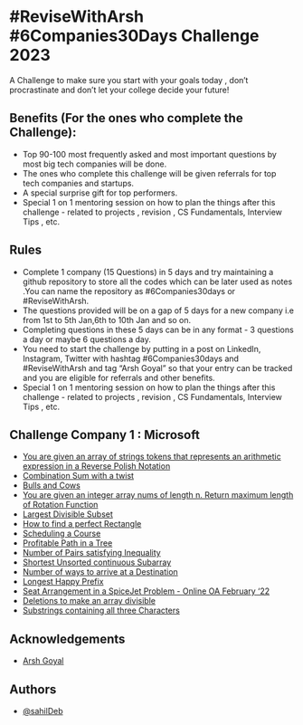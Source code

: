 
# #ReviseWithArsh #6Companies30Days Challenge 2023

A Challenge to make sure you start with your goals today , don’t procrastinate and don’t let your college decide your future!


## Benefits (For the ones who complete the Challenge):

- Top 90-100 most frequently asked and most important questions by most big tech companies will be done.
- The ones who complete this challenge will be given referrals for top tech companies and startups.
- A special surprise gift for top performers.
- Special 1 on 1 mentoring session on how to plan the things after this challenge - related to projects , revision , CS Fundamentals, Interview Tips , etc.



## Rules

- Complete 1 company (15 Questions) in 5 days and try maintaining a github repository to store all the codes which can be later used as notes .You can name the repository as #6Companies30days or #ReviseWithArsh.
- The questions provided will be on a gap of 5 days for a new company i.e from 1st to 5th Jan,6th to 10th Jan and so on.
- Completing questions in these 5 days can be in any format - 3 questions a day or     maybe 6 questions a day.
- You need to start the challenge by putting in a post on LinkedIn, Instagram, Twitter     with hashtag #6Companies30days and #ReviseWithArsh and tag “Arsh Goyal” so that your entry can be tracked and you are eligible for referrals and other benefits.
- Special 1 on 1 mentoring session on how to plan the things after this challenge - related to projects , revision , CS Fundamentals, Interview Tips , etc.



## Challenge Company 1 : Microsoft 

- [You are given an array of strings tokens that represents an arithmetic expression in a Reverse Polish Notation](https://leetcode.com/problems/evaluate-reverse-polish-notation/)
- [Combination Sum with a twist](https://leetcode.com/problems/combination-sum-iii/)
- [Bulls and Cows](https://leetcode.com/problems/bulls-and-cows/)
- [You are given an integer array nums of length n. Return maximum length of Rotation Function](https://leetcode.com/problems/rotate-function/)
- [Largest Divisible Subset](https://leetcode.com/problems/largest-divisible-subset/)
- [How to find a perfect Rectangle](https://leetcode.com/problems/perfect-rectangle/)
- [Scheduling a Course](https://leetcode.com/problems/course-schedule/)
- [Profitable Path in a Tree](https://leetcode.com/problems/most-profitable-path-in-a-tree/)
- [Number of Pairs satisfying Inequality](https://leetcode.com/problems/number-of-pairs-satisfying-inequality/)
- [Shortest Unsorted continuous Subarray](https://leetcode.com/problems/shortest-unsorted-continuous-subarray/)
- [Number of ways to arrive at a Destination](https://leetcode.com/problems/number-of-ways-to-arrive-at-destination/)
- [Longest Happy Prefix](https://leetcode.com/problems/longest-happy-prefix/)
- [Seat Arrangement in a SpiceJet Problem - Online OA February ‘22](https://leetcode.com/problems/airplane-seat-assignment-probability/)
- [Deletions to make an array divisible](https://leetcode.com/problems/minimum-deletions-to-make-array-divisible/)
- [Substrings containing all three Characters](https://leetcode.com/problems/number-of-substrings-containing-all-three-characters/)
## Acknowledgements

 - [Arsh Goyal](https://www.youtube.com/@ArshGoyal)

## Authors

- [@sahilDeb](https://github.com/SahilDeb)

